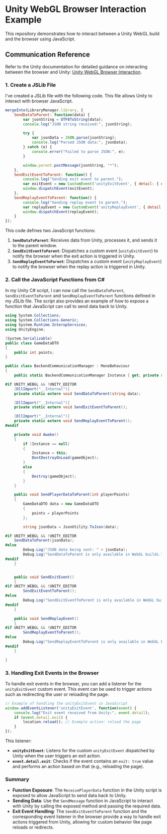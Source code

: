 
# Unity WebGL Browser Interaction Example

This repository demonstrates how to interact between a Unity WebGL build and the browser using JavaScript.

## Communication Reference

Refer to the Unity documentation for detailed guidance on interacting between the browser and Unity: [Unity WebGL Browser Interaction](https://docs.unity3d.com/Manual/web-interacting-browser-unity-to-js.html).

### 1. Create a JSLib File

I've created a JSLib file with the following code. This file allows Unity to interact with browser JavaScript.

```javascript
mergeInto(LibraryManager.library, {
    SendDataToParent: function(data) {
        var jsonString = UTF8ToString(data);
        console.log("JSON string received:", jsonString);

        try {
            var jsonData = JSON.parse(jsonString);
            console.log("Parsed JSON data:", jsonData);
        } catch (e) {
            console.error("Failed to parse JSON:", e);
        }

        window.parent.postMessage(jsonString, "*");
    }, 
    SendExitEventToParent: function() {
        console.log("Sending exit event to parent.");
        var exitEvent = new CustomEvent('unityExitEvent', { detail: { exit: true } });
        window.dispatchEvent(exitEvent);
    },
    SendReplayEventToParent: function() {
        console.log("Sending replay event to parent.");
        var replayEvent = new CustomEvent('unityReplayEvent', { detail: { replay: true } });
        window.dispatchEvent(replayEvent);
    }
});
```

This code defines two JavaScript functions:

1. **`SendDataToParent`**: Receives data from Unity, processes it, and sends it to the parent window.
2. **`SendExitEventToParent`**: Dispatches a custom event (`unityExitEvent`) to notify the browser when the exit action is triggered in Unity.
2. **`SendReplayEventToParent`**: Dispatches a custom event (`unityReplayEvent`) to notify the browser when the replay action is triggered in Unity.

### 2. Call the JavaScript Functions from C#

In my Unity C# script, I can now call the `SendDataToParent`, `SendExitEventToParent` and  `SendReplayEventToParent` functions defined in my JSLib file. The script also provides an example of how to expose a function that JavaScript can call to send data back to Unity.

```csharp
using System.Collections;
using System.Collections.Generic;
using System.Runtime.InteropServices;
using UnityEngine;

[System.Serializable]
public class GameDataDTO
{
    public int points;
}

public class BackendCommunicationManager : MonoBehaviour
{
    public static BackendCommunicationManager Instance { get; private set; }

#if UNITY_WEBGL && !UNITY_EDITOR
    [DllImport("__Internal")]
    private static extern void SendDataToParent(string data);

    [DllImport("__Internal")]
    private static extern void SendExitEventToParent();

    [DllImport("__Internal")]
    private static extern void SendReplayEventToParent();
#endif

    private void Awake()
    {
        if (Instance == null)
        {
            Instance = this;
            DontDestroyOnLoad(gameObject);
        }
        else
        {
            Destroy(gameObject);
        }
    }

    public void SendPlayerDataToParent(int playerPoints)
    {
        GameDataDTO data = new GameDataDTO
        {
            points = playerPoints
        };

        string jsonData = JsonUtility.ToJson(data);

#if UNITY_WEBGL && !UNITY_EDITOR
    SendDataToParent(jsonData);
#else
        Debug.Log("JSON data being sent: " + jsonData);
        Debug.Log("SendDataToParent is only available in WebGL builds.");
#endif
    }


    public void SendExitEvent()
    {
#if UNITY_WEBGL && !UNITY_EDITOR
        SendExitEventToParent();
#else
        Debug.Log("SendExitEventToParent is only available in WebGL builds.");
#endif
    }

    public void SendReplayEvent()
    {
#if UNITY_WEBGL && !UNITY_EDITOR
        SendReplayEventToParent();
#else
        Debug.Log("SendReplayEventToParent is only available in WebGL builds.");
#endif
    }

}

```

### 3. Handling Exit Events in the Browser

To handle exit events in the browser, you can add a listener for the `unityExitEvent` custom event. This event can be used to trigger actions such as redirecting the user or reloading the page.

```javascript
// Example of handling the unityExitEvent in JavaScript
window.addEventListener('unityExitEvent', function(event) {
    console.log("Exit event received from Unity:", event.detail);
    if (event.detail.exit) {
        location.reload(); // Example action: reload the page
    }
});
```

This listener:

- **`unityExitEvent`**: Listens for the custom `unityExitEvent` dispatched by Unity when the user triggers an exit action.
- **`event.detail.exit`**: Checks if the event contains an `exit: true` value and performs an action based on that (e.g., reloading the page).


### Summary

- **Function Exposure**: The `ReceivePlayerData` function in the Unity script is exposed to allow JavaScript to send data back to Unity. 
- **Sending Data**: Use the `SendMessage` function in JavaScript to interact with Unity by calling the exposed method and passing the required data.
- **Exit Event Handling**: The `SendExitEventToParent` function and the corresponding event listener in the browser provide a way to handle exit actions triggered from Unity, allowing for custom behavior like page reloads or redirects.
